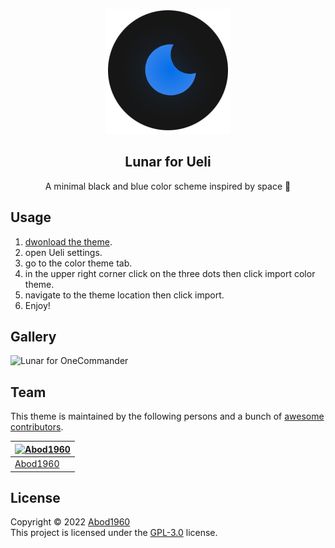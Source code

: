 <p align="center">
    <img src="https://github.com/lunar-theme/lunar-theme/raw/main/assets/icon-rounded.png" />
    <h2 align="center">Lunar for Ueli</h2>
</p>

<p align="center">A minimal black and blue color scheme inspired by space 🚀</p>

## Usage

1. [dwonload the theme](https://github.com/Abod1960/ueli/releases/download/1.0/Lunar.json).
2. open Ueli settings.
3. go to the color theme tab.
4. in the upper right corner click on the three dots then click import color theme.
5. navigate to the theme location then click import.
6. Enjoy!


## Gallery

![Lunar for OneCommander](https://i.imgur.com/AEmEroC.png)

## Team

This theme is maintained by the following persons and a bunch of [awesome contributors](https://github.com/lunar-theme/template/graphs/contributors).

<a href="https://github.com/Abod1960" alt=""><img width="100" alt="Abod1960" src="https://avatars.githubusercontent.com/u/79435005?v=4"></a> |
--- |
<a alt="Abod1960" href="https://github.com/Abod1960">Abod1960</a> |

## License

Copyright © 2022 [Abod1960](https://github.com/Abod1960)<br />
This project is licensed under the [GPL-3.0](https://github.com/lunar-theme/onecommander/blob/main/LICENSE) license.


